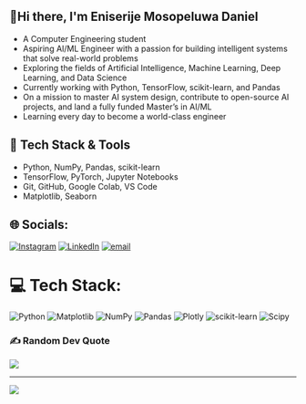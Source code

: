 ## 👋Hi there, I'm Eniserije Mosopeluwa Daniel

- A Computer Engineering student
- Aspiring AI/ML Engineer with a passion for building intelligent systems that solve real-world problems
- Exploring the fields of Artificial Intelligence, Machine Learning, Deep Learning, and Data Science
- Currently working with Python, TensorFlow, scikit-learn, and Pandas
- On a mission to master AI system design, contribute to open-source AI projects, and land a fully funded Master’s in AI/ML
- Learning every day to become a world-class engineer

## 🔧 Tech Stack & Tools
- Python, NumPy, Pandas, scikit-learn
- TensorFlow, PyTorch, Jupyter Notebooks
- Git, GitHub, Google Colab, VS Code
- Matplotlib, Seaborn


## 🌐 Socials:
[![Instagram](https://img.shields.io/badge/Instagram-%23E4405F.svg?logo=Instagram&logoColor=white)](https://instagram.com/_mosopeee) [![LinkedIn](https://img.shields.io/badge/LinkedIn-%230077B5.svg?logo=linkedin&logoColor=white)](https://linkedin.com/in/eniserijemosope) [![email](https://img.shields.io/badge/Email-D14836?logo=gmail&logoColor=white)](mailto:eniserijemosope@gmail.com) 

# 💻 Tech Stack:
![Python](https://img.shields.io/badge/python-3670A0?style=for-the-badge&logo=python&logoColor=ffdd54) ![Matplotlib](https://img.shields.io/badge/Matplotlib-%23ffffff.svg?style=for-the-badge&logo=Matplotlib&logoColor=black) ![NumPy](https://img.shields.io/badge/numpy-%23013243.svg?style=for-the-badge&logo=numpy&logoColor=white) ![Pandas](https://img.shields.io/badge/pandas-%23150458.svg?style=for-the-badge&logo=pandas&logoColor=white) ![Plotly](https://img.shields.io/badge/Plotly-%233F4F75.svg?style=for-the-badge&logo=plotly&logoColor=white) ![scikit-learn](https://img.shields.io/badge/scikit--learn-%23F7931E.svg?style=for-the-badge&logo=scikit-learn&logoColor=white) ![Scipy](https://img.shields.io/badge/SciPy-%230C55A5.svg?style=for-the-badge&logo=scipy&logoColor=%white)

### ✍️ Random Dev Quote
![](https://quotes-github-readme.vercel.app/api?type=horizontal&theme=radical)

---
[![](https://visitcount.itsvg.in/api?id=eniserijemosope&icon=0&color=0)](https://visitcount.itsvg.in)

<!-- Proudly created with GPRM ( https://gprm.itsvg.in ) -->
